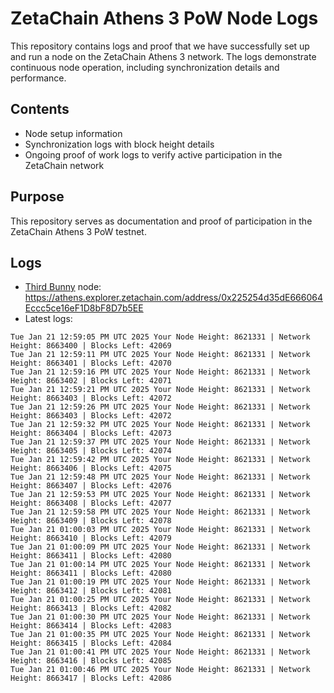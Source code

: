 # ZetaChain Athens 3 PoW Node Logs
This repository contains logs and proof that we have successfully set up and run a node on the ZetaChain Athens 3 network. The logs demonstrate continuous node operation, including synchronization details and performance.

## Contents
- Node setup information
- Synchronization logs with block height details
- Ongoing proof of work logs to verify active participation in the ZetaChain network

## Purpose
This repository serves as documentation and proof of participation in the ZetaChain Athens 3 PoW testnet.

## Logs

- [Third Bunny](https://thirdbunny.xyz/) node: https://athens.explorer.zetachain.com/address/0x225254d35dE666064Eccc5ce16eF1D8bF8D7b5EE
- Latest logs:
```
Tue Jan 21 12:59:05 PM UTC 2025 Your Node Height: 8621331 | Network Height: 8663400 | Blocks Left: 42069
Tue Jan 21 12:59:11 PM UTC 2025 Your Node Height: 8621331 | Network Height: 8663401 | Blocks Left: 42070
Tue Jan 21 12:59:16 PM UTC 2025 Your Node Height: 8621331 | Network Height: 8663402 | Blocks Left: 42071
Tue Jan 21 12:59:21 PM UTC 2025 Your Node Height: 8621331 | Network Height: 8663403 | Blocks Left: 42072
Tue Jan 21 12:59:26 PM UTC 2025 Your Node Height: 8621331 | Network Height: 8663403 | Blocks Left: 42072
Tue Jan 21 12:59:32 PM UTC 2025 Your Node Height: 8621331 | Network Height: 8663404 | Blocks Left: 42073
Tue Jan 21 12:59:37 PM UTC 2025 Your Node Height: 8621331 | Network Height: 8663405 | Blocks Left: 42074
Tue Jan 21 12:59:42 PM UTC 2025 Your Node Height: 8621331 | Network Height: 8663406 | Blocks Left: 42075
Tue Jan 21 12:59:48 PM UTC 2025 Your Node Height: 8621331 | Network Height: 8663407 | Blocks Left: 42076
Tue Jan 21 12:59:53 PM UTC 2025 Your Node Height: 8621331 | Network Height: 8663408 | Blocks Left: 42077
Tue Jan 21 12:59:58 PM UTC 2025 Your Node Height: 8621331 | Network Height: 8663409 | Blocks Left: 42078
Tue Jan 21 01:00:03 PM UTC 2025 Your Node Height: 8621331 | Network Height: 8663410 | Blocks Left: 42079
Tue Jan 21 01:00:09 PM UTC 2025 Your Node Height: 8621331 | Network Height: 8663411 | Blocks Left: 42080
Tue Jan 21 01:00:14 PM UTC 2025 Your Node Height: 8621331 | Network Height: 8663411 | Blocks Left: 42080
Tue Jan 21 01:00:19 PM UTC 2025 Your Node Height: 8621331 | Network Height: 8663412 | Blocks Left: 42081
Tue Jan 21 01:00:25 PM UTC 2025 Your Node Height: 8621331 | Network Height: 8663413 | Blocks Left: 42082
Tue Jan 21 01:00:30 PM UTC 2025 Your Node Height: 8621331 | Network Height: 8663414 | Blocks Left: 42083
Tue Jan 21 01:00:35 PM UTC 2025 Your Node Height: 8621331 | Network Height: 8663415 | Blocks Left: 42084
Tue Jan 21 01:00:41 PM UTC 2025 Your Node Height: 8621331 | Network Height: 8663416 | Blocks Left: 42085
Tue Jan 21 01:00:46 PM UTC 2025 Your Node Height: 8621331 | Network Height: 8663417 | Blocks Left: 42086
```
